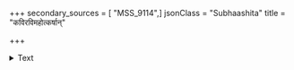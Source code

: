 +++
secondary_sources = [ "MSS_9114",]
jsonClass = "Subhaashita"
title = "कविरविमहोत्कर्षान्"

+++

<details><summary>Text</summary>

कविरविमहोत्कर्षान् हर्षन् प्रपञ्चय पञ्चषान् स्खलसि रसने किं वा सर्वान् प्रवक्तुमनीश्वरे।  
गणयति यदप्येतान् धाता दिनावलिमालया तदपि भगवानेषामन्तं कदापि न विन्दति॥
</details>
